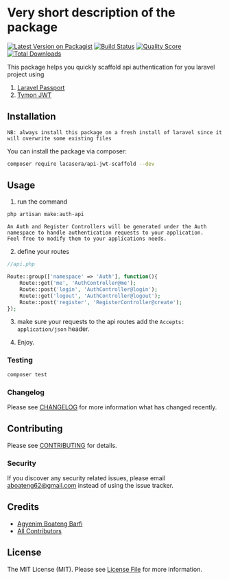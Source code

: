 # Very short description of the package

[![Latest Version on Packagist](https://img.shields.io/packagist/v/lacasera/api-jwt-scaffold.svg?style=flat-square)](https://packagist.org/packages/lacasera/api-jwt-scaffold)
[![Build Status](https://travis-ci.org/lacasera/api-jwt-scaffold.svg?branch=master)](https://travis-ci.org/lacasera/api-jwt-scaffold)
[![Quality Score](https://img.shields.io/scrutinizer/g/lacasera/api-jwt-scaffold.svg?style=flat-square)](https://scrutinizer-ci.com/g/lacasera/api-jwt-scaffold)
[![Total Downloads](https://img.shields.io/packagist/dt/lacasera/api-jwt-scaffold.svg?style=flat-square)](https://packagist.org/packages/lacasera/api-jwt-scaffold)

This package helps you quickly scaffold api authentication for you laravel project using 
1. [Laravel Passport](https://laravel.com/docs/6.x/passport)
2. [Tymon JWT](https://jwt-auth.readthedocs.io/en/develop/laravel-installation/)

## Installation
`
NB: always install this package on a fresh install of laravel since it will overwrite some existing files
`

You can install the package via composer:
```bash
composer require lacasera/api-jwt-scaffold --dev
```

## Usage

1. run the command 
```bash
php artisan make:auth-api
```

```
An Auth and Register Controllers will be generated under the Auth namespace to handle authentication requests to your application.
Feel free to modify them to your applications needs.
```

2. define your routes
```php
//api.php

Route::group(['namespace' => 'Auth'], function(){
    Route::get('me', 'AuthController@me');
    Route::post('login', 'AuthController@login');
    Route::get('logout', 'AuthController@logout');
    Route::post('register', 'RegisterController@create');
});

```
3. make sure your requests to the api routes add the `Accepts: application/json` header.

4. Enjoy.


### Testing

``` bash
composer test
```

### Changelog

Please see [CHANGELOG](CHANGELOG.md) for more information what has changed recently.

## Contributing

Please see [CONTRIBUTING](CONTRIBUTING.md) for details.

### Security

If you discover any security related issues, please email aboateng62@gmail.com instead of using the issue tracker.

## Credits

- [Agyenim Boateng Barfi](https://github.com/lacasera)
- [All Contributors](../../contributors)

## License

The MIT License (MIT). Please see [License File](LICENSE.md) for more information.
